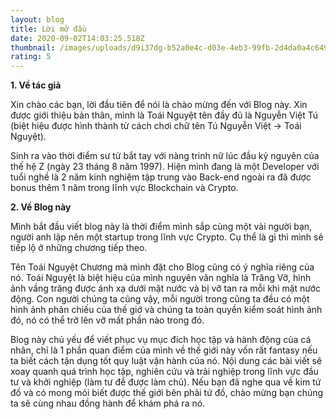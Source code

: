 ```yaml
---
layout: blog
title: Lời mở đầu
date: 2020-09-02T14:03:25.518Z
thumbnail: /images/uploads/d9i37dg-b52a0e4c-d03e-4eb3-99fb-2d4da0a4c649.png
rating: 5
---
```

**1. Về tác giả**

Xin chào các bạn, lời đầu tiên để nói là chào mừng đến với Blog này. Xin được giới thiệu bản thân, mình là Toái Nguyệt tên đầy đủ là Nguyễn Việt Tú (biệt hiệu được hình thành từ cách chơi chữ tên Tú Nguyễn Việt -> Toái Nguyệt).

Sinh ra vào thời điểm sư tử bắt tay với nàng trinh nữ lúc đầu kỷ nguyên của thế hệ Z (ngày 23 tháng 8 năm 1997). Hiện mình đang là một Developer với tuổi nghề là 2 năm kinh nghiệm tập trung vào Back-end ngoài ra đã được bonus thêm 1 năm trong lĩnh vực Blockchain và Crypto.

**2. Về Blog này**

Mình bắt đầu viết blog này là thời điểm mình sắp cùng một vài người bạn, người anh lập nên một startup trong lĩnh vực Crypto. Cụ thể là gì thì mình sẽ tiếp lộ ở những chương tiếp theo.

Tên Toái Nguyệt Chương mà mình đặt cho Blog cũng có ý nghĩa riêng của nó. Toái Nguyệt là biệt hiệu của mình nguyên văn nghĩa là Trăng Vỡ, hình ảnh vầng trăng được ánh xạ dưới mặt nước và bị vỡ tan ra mỗi khi mặt nước động. Con người chúng ta cũng vậy, mỗi người trong cũng ta đều có một hình ảnh phản chiếu của thế giớ  và chúng ta toàn quyền kiểm soát hình ảnh đó, nó có thể trở lên vỡ mất phần nào trong đó.

Blog này chủ yếu để viết phục vụ mục đích học tập và hành động của cá nhân, chỉ là 1 phần quan điểm của mình về thế giới này vốn rất fantasy nếu ta biết cách tận dụng tốt quy luật vận hành của nó. Nội dung các bài viết sẽ xoay quanh quá  trình học tập, nghiên cứu và trải nghiệp trong lĩnh vực đầu tư và khởi nghiệp (làm tư để được làm chủ). Nếu bạn đã nghe qua về kim tứ đồ và có mong mỏi biết được thế giới  bên phải tứ đồ, chào mừng bạn chúng ta sẽ cùng nhau đồng hành để khám phá ra nó.